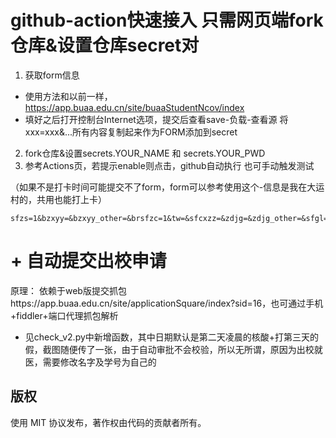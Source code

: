 # github-action快速接入 只需网页端fork仓库&设置仓库secret对
1. 获取form信息
- 使用方法和以前一样，https://app.buaa.edu.cn/site/buaaStudentNcov/index
- 填好之后打开控制台Internet选项，提交后查看save-负载-查看源  将xxx=xxx&...所有内容复制起来作为FORM添加到secret
2. fork仓库&设置secrets.YOUR_NAME 和 secrets.YOUR_PWD
3. 参考Actions页，若提示enable则点击，github自动执行 也可手动触发测试

（如果不是打卡时间可能提交不了form，form可以参考使用这个-信息是我在大运村的，共用也能打上卡）
```
sfzs=1&bzxyy=&bzxyy_other=&brsfzc=1&tw=&sfcxzz=&zdjg=&zdjg_other=&sfgl=&gldd=&gldd_other=&glyy=&glyy_other=&gl_start=&gl_end=&sfmqjc=&sfzc_14=1&sfqw_14=0&sfqw_14_remark=&sfzgfx=0&sfzgfx_remark=&sfjc_14=0&sfjc_14_remark=&sfjcqz_14=0&sfjcqz_14_remark=&sfgtjz_14=0&sfgtjz_14_remark=&szsqqz=0&sfyqk=&szdd=1&area=%E5%8C%97%E4%BA%AC%E5%B8%82%20%E6%B5%B7%E6%B7%80%E5%8C%BA&city=%E5%8C%97%E4%BA%AC%E5%B8%82&province=%E5%8C%97%E4%BA%AC%E5%B8%82&address=%E5%8C%97%E4%BA%AC%E5%B8%82%E6%B5%B7%E6%B7%80%E5%8C%BA%E8%8A%B1%E5%9B%AD%E8%B7%AF%E8%A1%97%E9%81%93%E8%80%81%E9%BA%BB%E6%8A%84%E6%89%8B%28%E7%9F%A5%E6%98%A5%E8%B7%AF%E5%BA%97%29%E5%8C%97%E4%BA%AC%E8%88%AA%E7%A9%BA%E8%88%AA%E5%A4%A9%E5%A4%A7%E5%AD%A6%E5%A4%A7%E8%BF%90%E6%9D%91%E5%AD%A6%E7%94%9F%E5%85%AC%E5%AF%93&geo_api_info=%7B%22type%22%3A%22complete%22%2C%22position%22%3A%7B%22Q%22%3A39.977510579428%2C%22R%22%3A116.34294786241401%2C%22lng%22%3A116.342948%2C%22lat%22%3A39.977511%7D%2C%22location_type%22%3A%22html5%22%2C%22message%22%3A%22Get%20ipLocation%20failed.Get%20geolocation%20success.Convert%20Success.Get%20address%20success.%22%2C%22accuracy%22%3A90%2C%22isConverted%22%3Atrue%2C%22status%22%3A1%2C%22addressComponent%22%3A%7B%22citycode%22%3A%22010%22%2C%22adcode%22%3A%22110108%22%2C%22businessAreas%22%3A%5B%7B%22name%22%3A%22%E5%A4%A7%E9%92%9F%E5%AF%BA%E6%9D%91%22%2C%22id%22%3A%22110108%22%2C%22location%22%3A%7B%22Q%22%3A39.965569%2C%22R%22%3A116.339877%2C%22lng%22%3A116.339877%2C%22lat%22%3A39.965569%7D%7D%2C%7B%22name%22%3A%22%E4%BA%94%E9%81%93%E5%8F%A3%22%2C%22id%22%3A%22110108%22%2C%22location%22%3A%7B%22Q%22%3A39.99118%2C%22R%22%3A116.34157800000003%2C%22lng%22%3A116.341578%2C%22lat%22%3A39.99118%7D%7D%2C%7B%22name%22%3A%22%E5%8F%8C%E6%A6%86%E6%A0%91%22%2C%22id%22%3A%22110108%22%2C%22location%22%3A%7B%22Q%22%3A39.971882%2C%22R%22%3A116.32657599999999%2C%22lng%22%3A116.326576%2C%22lat%22%3A39.971882%7D%7D%5D%2C%22neighborhoodType%22%3A%22%22%2C%22neighborhood%22%3A%22%22%2C%22building%22%3A%22%22%2C%22buildingType%22%3A%22%22%2C%22street%22%3A%22%E7%9F%A5%E6%98%A5%E8%B7%AF%22%2C%22streetNumber%22%3A%2229%E5%8F%B7%E9%99%A2%22%2C%22country%22%3A%22%E4%B8%AD%E5%9B%BD%22%2C%22province%22%3A%22%E5%8C%97%E4%BA%AC%E5%B8%82%22%2C%22city%22%3A%22%22%2C%22district%22%3A%22%E6%B5%B7%E6%B7%80%E5%8C%BA%22%2C%22towncode%22%3A%22110108018000%22%2C%22township%22%3A%22%E8%8A%B1%E5%9B%AD%E8%B7%AF%E8%A1%97%E9%81%93%22%7D%2C%22formattedAddress%22%3A%22%E5%8C%97%E4%BA%AC%E5%B8%82%E6%B5%B7%E6%B7%80%E5%8C%BA%E8%8A%B1%E5%9B%AD%E8%B7%AF%E8%A1%97%E9%81%93%E8%80%81%E9%BA%BB%E6%8A%84%E6%89%8B%28%E7%9F%A5%E6%98%A5%E8%B7%AF%E5%BA%97%29%E5%8C%97%E4%BA%AC%E8%88%AA%E7%A9%BA%E8%88%AA%E5%A4%A9%E5%A4%A7%E5%AD%A6%E5%A4%A7%E8%BF%90%E6%9D%91%E5%AD%A6%E7%94%9F%E5%85%AC%E5%AF%93%22%2C%22roads%22%3A%5B%5D%2C%22crosses%22%3A%5B%5D%2C%22pois%22%3A%5B%5D%2C%22info%22%3A%22SUCCESS%22%7D&gwdz=&is_move=0&move_reason=&move_remark=&realname=%E6%9D%A8%E6%96%87%E5%93%B2&number=SY2002220&uid=401394&created=1653737805&date=20220528&id=13260932&gwszdd=
```

# + 自动提交出校申请
原理： 依赖于web版提交抓包https://app.buaa.edu.cn/site/applicationSquare/index?sid=16，也可通过手机+fiddler+端口代理抓包解析
- 见check_v2.py中新增函数，其中日期默认是第二天凌晨的核酸+打第三天的假，截图随便传了一张，由于自动审批不会校验，所以无所谓，原因为出校就医，需要修改名字及学号为自己的

## 版权

使用 MIT 协议发布，著作权由代码的贡献者所有。
